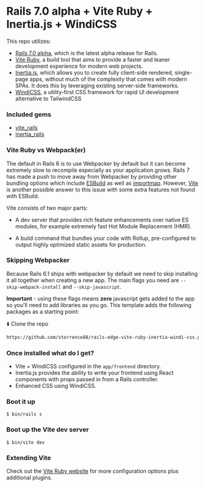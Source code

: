 # Rails 7.0 alpha + Vite Ruby + Inertia.js + WindiCSS

This repo utilizes:
- [Rails 7.0 alpha](https://rubygems.org/gems/rails/versions/7.0.0.alpha2), which is the latest alpha release for Rails.
- [Vite Ruby](https://vite-ruby.netlify.app/guide/introduction.html), a build tool that aims to provide a faster and leaner development experience for modern web projects.
- [Inertia.js](https://inertiajs.com/), which allows you to create fully client-side rendered, single-page apps, without much of the complexity that comes with modern SPAs. It does this by leveraging existing server-side frameworks.
- [WindiCSS](https://windicss.org/), a utility-first CSS framework for rapid UI development alternative to TailwindCSS


### Included gems

- [vite_rails](https://vite-ruby.netlify.app/guide/)
- [inertia_rails](https://inertiajs.com/server-side-setup)


### Vite Ruby vs Webpack(er)

The default in Rails 6 is to use Webpacker by default but it can become extremely slow to recompile especially as your application grows. Rails 7 has made a push to move away from Webpacker by providing other bundling options which include [ESBuild](https://esbuild.github.io/) as well as [importmap](https://github.com/rails/importmap-rails). However, [Vite](https://vitejs.dev/guide/why.html) is another possible answer to this issue with some extra features not found with ESBuild.

Vite consists of two major parts:

- A dev server that provides rich feature enhancements over native ES modules, for example extremely fast Hot Module Replacement (HMR).

- A build command that bundles your code with Rollup, pre-configured to output highly optimized static assets for production.


### Skipping Webpacker

Because Rails 6.1 ships with webpacker by default we need to skip installing it all together when creating a new app. The main flags you need are `--skip-webpack-install` and `--skip-javascript`.

**Important** - using these flags means **zero** javascript gets added to the app so you'll need to add libraries as you go. This template adds the following packages as a starting point:

⬇️  Clone the repo

```bash
https://github.com/storrence88/rails-edge-vite-ruby-inertia-windi-css.git
```

### Once installed what do I get?

- Vite + WindiCSS configured in the `app/frontend` directory.
- Inertia.js provides the ability to write your frontend using React components with props passed in from a Rails controller.
- Enhanced CSS using WindiCSS.

### Boot it up

`$ bin/rails s`

### Boot up the Vite dev server

`$ bin/vite dev`


### Extending Vite

Check out the [Vite Ruby website](https://vite-ruby.netlify.app/) for more configuration options plus additional plugins.

